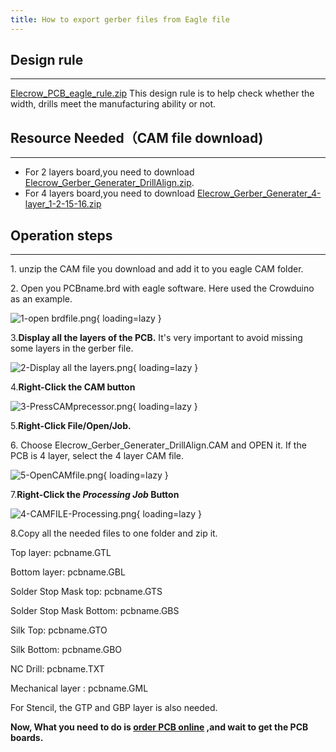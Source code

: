 ```yaml
---
title: How to export gerber files from Eagle file
---
```


## Design rule
-----------

[Elecrow_PCB_eagle_rule.zip](https://www.elecrow.com/download/Elecrow_PCB_eagle_rule.zip) This design rule is to help check whether the width, drills meet the manufacturing ability or not.

## Resource Needed（CAM file download)
----------------------------------

- For 2 layers board,you need to download [Elecrow\_Gerber\_Generater\_DrillAlign.zip](https://www.elecrow.com/download/Elecrow_Gerber_Generater_DrillAlign.zip).
- For 4 layers board,you need to download [Elecrow\_Gerber\_Generater\_4-layer\_1-2-15-16.zip](https://www.elecrow.com/download/Elecrow_Gerber_Generater_4-layer_1-2-15-16.zip)

## Operation steps
---------------

1\. unzip the CAM file you download and add it to you eagle CAM folder.

2\. Open you PCBname.brd with eagle software. Here used the Crowduino as an example.

![1-open brdfile.png](https://wiki.elecrow.com/images/0/04/1-open_brdfile.png){ loading=lazy }

3.**Display all the layers of the PCB.** It's very important to avoid missing some layers in the gerber file.

![2-Display all the layers.png](https://wiki.elecrow.com/images/8/8a/2-Display_all_the_layers.png){ loading=lazy }

4.**Right-Click the CAM button**

![3-PressCAMprecessor.png](https://wiki.elecrow.com/images/f/f6/3-PressCAMprecessor.png){ loading=lazy }

5.**Right-Click File/Open/Job.**

6\. Choose Elecrow\_Gerber\_Generater\_DrillAlign.CAM and OPEN it. If the PCB is 4 layer, select the 4 layer CAM file.

![5-OpenCAMfile.png](https://wiki.elecrow.com/images/b/be/5-OpenCAMfile.png){ loading=lazy }

7.**Right-Click the *Processing Job* Button**

![4-CAMFILE-Processing.png](https://wiki.elecrow.com/images/0/04/4-CAMFILE-Processing.png){ loading=lazy }

8.Copy all the needed files to one folder and zip it.

Top layer: pcbname.GTL

Bottom layer: pcbname.GBL

Solder Stop Mask top: pcbname.GTS

Solder Stop Mask Bottom: pcbname.GBS

Silk Top: pcbname.GTO

Silk Bottom: pcbname.GBO

NC Drill: pcbname.TXT

Mechanical layer : pcbname.GML


For Stencil, the GTP and GBP layer is also needed.

**Now, What you need to do is [order PCB online](https://www.elecrow.com/pcb-manufacturing.html) ,and wait to get the PCB boards.**